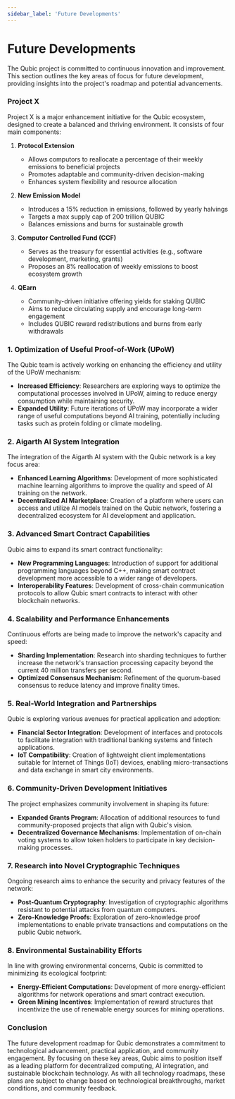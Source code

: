 ```yaml
---
sidebar_label: 'Future Developments'
---
```


# Future Developments

The Qubic project is committed to continuous innovation and improvement. This section outlines the key areas of focus for future development, providing insights into the project's roadmap and potential advancements.

### Project X

Project X is a major enhancement initiative for the Qubic ecosystem, designed to create a balanced and thriving environment. It consists of four main components:

1. **Protocol Extension**
   - Allows computors to reallocate a percentage of their weekly emissions to beneficial projects
   - Promotes adaptable and community-driven decision-making
   - Enhances system flexibility and resource allocation

2. **New Emission Model**
   - Introduces a 15% reduction in emissions, followed by yearly halvings
   - Targets a max supply cap of 200 trillion QUBIC
   - Balances emissions and burns for sustainable growth

3. **Computor Controlled Fund (CCF)**
   - Serves as the treasury for essential activities (e.g., software development, marketing, grants)
   - Proposes an 8% reallocation of weekly emissions to boost ecosystem growth

4. **QEarn**
   - Community-driven initiative offering yields for staking QUBIC
   - Aims to reduce circulating supply and encourage long-term engagement
   - Includes QUBIC reward redistributions and burns from early withdrawals

### 1. Optimization of Useful Proof-of-Work (UPoW)

The Qubic team is actively working on enhancing the efficiency and utility of the UPoW mechanism:

- **Increased Efficiency**: Researchers are exploring ways to optimize the computational processes involved in UPoW, aiming to reduce energy consumption while maintaining security.
- **Expanded Utility**: Future iterations of UPoW may incorporate a wider range of useful computations beyond AI training, potentially including tasks such as protein folding or climate modeling.

### 2. Aigarth AI System Integration

The integration of the Aigarth AI system with the Qubic network is a key focus area:

- **Enhanced Learning Algorithms**: Development of more sophisticated machine learning algorithms to improve the quality and speed of AI training on the network.
- **Decentralized AI Marketplace**: Creation of a platform where users can access and utilize AI models trained on the Qubic network, fostering a decentralized ecosystem for AI development and application.

### 3. Advanced Smart Contract Capabilities

Qubic aims to expand its smart contract functionality:

- **New Programming Languages**: Introduction of support for additional programming languages beyond C++, making smart contract development more accessible to a wider range of developers.
- **Interoperability Features**: Development of cross-chain communication protocols to allow Qubic smart contracts to interact with other blockchain networks.

### 4. Scalability and Performance Enhancements

Continuous efforts are being made to improve the network's capacity and speed:

- **Sharding Implementation**: Research into sharding techniques to further increase the network's transaction processing capacity beyond the current 40 million transfers per second.
- **Optimized Consensus Mechanism**: Refinement of the quorum-based consensus to reduce latency and improve finality times.

### 5. Real-World Integration and Partnerships

Qubic is exploring various avenues for practical application and adoption:

- **Financial Sector Integration**: Development of interfaces and protocols to facilitate integration with traditional banking systems and fintech applications.
- **IoT Compatibility**: Creation of lightweight client implementations suitable for Internet of Things (IoT) devices, enabling micro-transactions and data exchange in smart city environments.

### 6. Community-Driven Development Initiatives

The project emphasizes community involvement in shaping its future:

- **Expanded Grants Program**: Allocation of additional resources to fund community-proposed projects that align with Qubic's vision.
- **Decentralized Governance Mechanisms**: Implementation of on-chain voting systems to allow token holders to participate in key decision-making processes.

### 7. Research into Novel Cryptographic Techniques

Ongoing research aims to enhance the security and privacy features of the network:

- **Post-Quantum Cryptography**: Investigation of cryptographic algorithms resistant to potential attacks from quantum computers.
- **Zero-Knowledge Proofs**: Exploration of zero-knowledge proof implementations to enable private transactions and computations on the public Qubic network.

### 8. Environmental Sustainability Efforts

In line with growing environmental concerns, Qubic is committed to minimizing its ecological footprint:

- **Energy-Efficient Computations**: Development of more energy-efficient algorithms for network operations and smart contract execution.
- **Green Mining Incentives**: Implementation of reward structures that incentivize the use of renewable energy sources for mining operations.

### Conclusion

The future development roadmap for Qubic demonstrates a commitment to technological advancement, practical application, and community engagement. By focusing on these key areas, Qubic aims to position itself as a leading platform for decentralized computing, AI integration, and sustainable blockchain technology. As with all technology roadmaps, these plans are subject to change based on technological breakthroughs, market conditions, and community feedback.